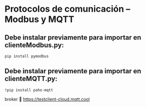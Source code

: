 <h1>Protocolos de comunicación – Modbus y MQTT</h1>

<h2>Debe instalar previamente para importar en clienteModbus.py:</h2>

```pip install pymodbus```


<h2>Debe instalar previamente para importar en clienteMQTT.py:</h2>

```!pip install paho-mqtt```

broker 🔗 https://testclient-cloud.mqtt.cool
